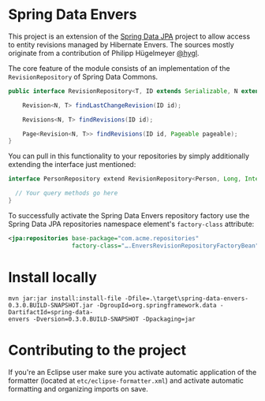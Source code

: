 # Spring Data Envers #

This project is an extension of the [Spring Data JPA](http://github.com/SpringSource/spring-data-jpa) project to allow access to entity revisions managed by Hibernate Envers. The sources mostly originate from a contribution of Philipp Hügelmeyer [@hygl](https://github.com/hygl).

The core feature of the module consists of an implementation of the `RevisionRepository` of Spring Data Commons.

```java
public interface RevisionRepository<T, ID extends Serializable, N extends Number & Comparable<N>> {

	Revision<N, T> findLastChangeRevision(ID id);

	Revisions<N, T> findRevisions(ID id);

	Page<Revision<N, T>> findRevisions(ID id, Pageable pageable);
}
```

You can pull in this functionality to your repositories by simply additionally extending the interface just mentioned:


```java
interface PersonRepository extend RevisionRepository<Person, Long, Integer>, CrudRepository<Person, Long> {

  // Your query methods go here
}
```

To successfully activate the Spring Data Envers repository factory use the Spring Data JPA repositories namespace element's `factory-class` attribute:

```xml
<jpa:repositories base-package="com.acme.repositories"
                  factory-class="….EnversRevisionRepositoryFactoryBean" />
```

# Install locally

```
mvn jar:jar install:install-file -Dfile=.\target\spring-data-envers-0.3.0.BUILD-SNAPSHOT.jar -DgroupId=org.springframework.data -DartifactId=spring-data-
envers -Dversion=0.3.0.BUILD-SNAPSHOT -Dpackaging=jar 
```


# Contributing to the project

If you're an Eclipse user make sure you activate automatic application of the formatter (located at `etc/eclipse-formatter.xml`) and activate automatic formatting and organizing imports on save.